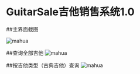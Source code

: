 # GuitarSale吉他销售系统1.0
##主界面截图

![mahua](http://7xo1au.com1.z0.glb.clouddn.com/index.PNG)

##查询全部吉他
![mahua](http://7xo1au.com1.z0.glb.clouddn.com/%E6%9F%A5%E8%AF%A2%E5%85%A8%E9%83%A8.png)

##按吉他类型（古典吉他）查询
![mahua](http://7xo1au.com1.z0.glb.clouddn.com/%E6%9D%A1%E4%BB%B6%E6%9F%A5%E8%AF%A2.png)
